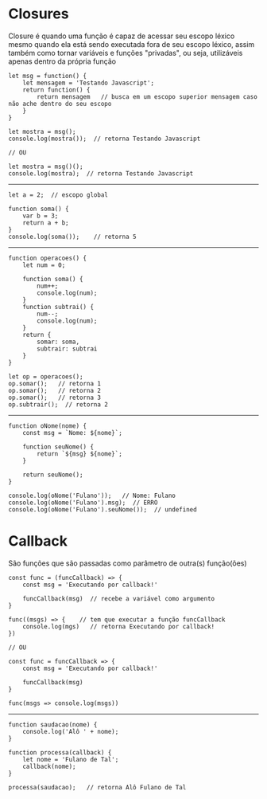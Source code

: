 # Closures
Closure é quando uma função é capaz de acessar seu escopo léxico mesmo quando ela está sendo executada fora de seu escopo léxico, assim também como tornar variáveis e funções "privadas", ou seja, utilizáveis apenas dentro da própria função

    let msg = function() {
        let mensagem = 'Testando Javascript';
        return function() {
            return mensagem   // busca em um escopo superior mensagem caso não ache dentro do seu escopo
        }
    }

    let mostra = msg();
    console.log(mostra());  // retorna Testando Javascript
    
    // OU
    
    let mostra = msg()();
    console.log(mostra);  // retorna Testando Javascript
    
---

    let a = 2;  // escopo global
    
    function soma() {
        var b = 3;
        return a + b;
    }
    console.log(soma());    // retorna 5

--- 

    function operacoes() {     
        let num = 0;     
        
        function soma() {
            num++;        
            console.log(num);     
        }      
        function subtrai() {         
            num--;
            console.log(num);     
        }
        return {         
            somar: soma,         
            subtrair: subtrai     
        } 
    }
    
    let op = operacoes();  
    op.somar();   // retorna 1 
    op.somar();   // retorna 2
    op.somar();   // retorna 3
    op.subtrair();  // retorna 2
    
---    
    
    function oNome(nome) {
        const msg = `Nome: ${nome}`;
        
        function seuNome() {
            return `${msg} ${nome}`;
        }
        
        return seuNome();
    }
    
    console.log(oNome('Fulano'));   // Nome: Fulano
    console.log(oNome('Fulano').msg);  // ERRO
    console.log(oNome('Fulano').seuNome());  // undefined
    
# Callback
São funções que são passadas como parâmetro de outra(s) função(ões)

    const func = (funcCallback) => {
        const msg = 'Executando por callback!'
        
        funcCallback(msg)  // recebe a variável como argumento
    }
    
    func((msgs) => {    // tem que executar a função funcCallback
        console.log(mgs)   // retorna Executando por callback!
    })
    
    // OU
    
    const func = funcCallback => {
        const msg = 'Executando por callback!'
        
        funcCallback(msg)
    }
    
    func(msgs => console.log(msgs))
    
---

    function saudacao(nome) {
        console.log('Alô ' + nome);
    }

    function processa(callback) {
        let nome = 'Fulano de Tal';
        callback(nome);
    }

    processa(saudacao);   // retorna Alô Fulano de Tal
    
